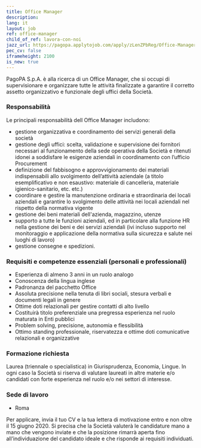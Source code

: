 ```yaml
---
title: Office Manager
description:
lang: it
layout: job
ref: office-manager
child_of_ref: lavora-con-noi
jazz_url: https://pagopa.applytojob.com/apply/zLenZPbReg/Office-Manager
pec_cv: false
iframeheight: 2100
is_new: true
---
```


PagoPA S.p.A. è alla ricerca di un Office Manager, che si occupi di supervisionare e organizzare tutte le attività finalizzate a garantire il corretto assetto organizzativo e funzionale degli uffici della Società.


### Responsabilità

Le principali responsabilità dell Office Manager includono:
-	gestione organizzativa e coordinamento dei servizi generali della società
-	gestione degli uffici: scelta, validazione e supervisione dei fornitori necessari al funzionamento della sede operativa della Società e ritenuti idonei a soddisfare le esigenze aziendali in coordinamento con l’ufficio Procurement
-	definizione del fabbisogno e approvvigionamento dei materiali indispensabili allo svolgimento dell’attività aziendale (a titolo esemplificativo e non esaustivo: materiale di cancelleria, materiale igienico-sanitario, etc. etc.)
-	coordinare e gestire la manutenzione ordinaria e straordinaria dei locali aziendali e garantire lo svolgimento delle attività nei locali aziendali nel rispetto della normativa vigente 
-	gestione dei beni materiali dell'azienda, magazzino, utenze 
-	supporto a tutte le funzioni aziendali, ed in particolare alla funzione HR nella gestione dei beni e dei servizi aziendali (ivi incluso supporto nel monitoraggio e applicazione della normativa sulla sicurezza e salute nei luoghi di lavoro)
-	gestione consegne e spedizioni.


### Requisiti e competenze essenziali (personali e professionali)

- Esperienza di almeno 3 anni in un ruolo analogo
- Conoscenza della lingua inglese
- Padronanza del pacchetto Office
- Assoluta precisione nella tenuta di libri sociali, stesura verbali e documenti legali in genere
- Ottime doti relazionali per gestire contatti di alto livello
- Costituirà titolo preferenziale una pregressa esperienza nel ruolo maturata in Enti pubblici
- Problem solving, precisione, autonomia e flessibilità
- Ottimo standing professionale, riservatezza e ottime doti comunicative relazionali e organizzative


### Formazione richiesta

Laurea (triennale o specialistica) in Giurisprudenza, Economia, Lingue. In ogni caso la Società si riserva di valutare laureati in altre materie e/o candidati con forte esperienza nel ruolo e/o nei settori di interesse.  


### Sede di lavoro

- Roma

Per applicare, invia il tuo CV e la tua lettera di motivazione entro e non oltre il 15 giugno 2020. 
Si precisa che la Società valuterà le candidature mano a mano che vengono inviate e che la posizione rimarrà aperta fino all’individuazione del candidato ideale e che risponde ai requisiti individuati.

